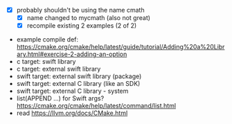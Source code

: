 - [x] probably shouldn't be using the name cmath
    - [x] name changed to mycmath (also not great)
    - [x] recompile existing 2 examples (2 of 2)
- example compile def: https://cmake.org/cmake/help/latest/guide/tutorial/Adding%20a%20Library.html#exercise-2-adding-an-option
- c target: swift library
- c target: external swift library
- swift target: external swift library (package)
- swift target: external C library (like an SDK)
- swift target: external C library - system
- list(APPEND ...) for Swift args? https://cmake.org/cmake/help/latest/command/list.html
- read https://llvm.org/docs/CMake.html
